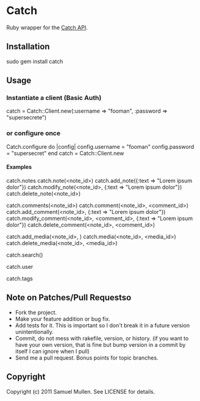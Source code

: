 # Catch

Ruby wrapper for the [Catch API](http://developer.catch.com).

## Installation

  sudo gem install catch

## Usage

### Instantiate a client (Basic Auth)

  catch = Catch::Client.new(:username => "fooman", :password => "supersecrete")

### or configure once

  Catch.configure do |config|
    config.username = "fooman"
    config.password = "supersecret"
  end
  catch = Catch::Client.new

#### Examples

  catch.notes
  catch.note(<note_id>)
  catch.add_note({:text => "Lorem ipsum dolor"})
  catch.modify_note(<note_id>, {:text => "Lorem ipsum dolor"})
  catch.delete_note(<note_id>)

  catch.comments(<note_id>)
  catch.comment(<note_id>, <comment_id>)
  catch.add_comment(<note_id>, {:text => "Lorem ipsum dolor"})
  catch.modify_comment(<note_id>, <comment_id>, {:text => "Lorem ipsum dolor"})
  catch.delete_comment(<note_id>, <comment_id>)

  catch.add_media(<note_id>, <filepath>)
  catch.media(<note_id>, <media_id>)
  catch.delete_media(<note_id>, <media_id>)

  catch.search(<query string>)

  catch.user

  catch.tags

## Note on Patches/Pull Requestso

* Fork the project.
* Make your feature addition or bug fix.
* Add tests for it. This is important so I don't break it in a
  future version unintentionally.
* Commit, do not mess with rakefile, version, or history.
  (if you want to have your own version, that is fine but
   bump version in a commit by itself I can ignore when I pull)
* Send me a pull request. Bonus points for topic branches.

## Copyright

Copyright (c) 2011 Samuel Mullen. See LICENSE for details.

